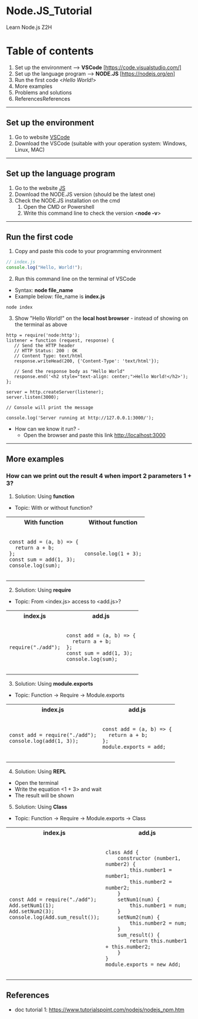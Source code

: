 # Node.JS_Tutorial
Learn Node.js Z2H

# Table of contents
1. Set up the environment --> **VSCode** [https://code.visualstudio.com/]
2. Set up the language program --> **NODE.JS** [https://nodejs.org/en]
3. Run the first code <*Hello World!*>
4. More examples
5. Problems and solutions
6. ReferencesReferences
---
## Set up the environment
1. Go to website [VSCode]([url](https://code.visualstudio.com/))
2. Download the VSCode (suitable with your operation system: Windows, Linux, MAC)
---
## Set up the language program
1. Go to the website [JS]([url](https://nodejs.org/en))
2. Download the NODE.JS version (should be the latest one)
3. Check the NODE.JS installation on the cmd
   1. Open the CMD or Powershell
   2. Write this command line to check the version <**node -v**>
---
## Run the first code
1. Copy and paste this code to your programming environment
```js
// index.js
console.log("Hello, World!");
```
2. Run this command line on the terminal of VSCode
- Syntax: **node file_name**
- Example below: file_name is **index.js**
```
node index
```
3. Show "Hello World!" on the **local host browser** - instead of showing on the terminal as above
```
http = require('node:http');
listener = function (request, response) {
   // Send the HTTP header 
   // HTTP Status: 200 : OK
   // Content Type: text/html
   response.writeHead(200, {'Content-Type': 'text/html'});
  
   // Send the response body as "Hello World"
   response.end('<h2 style="text-align: center;">Hello World!</h2>');
};

server = http.createServer(listener);
server.listen(3000);

// Console will print the message

console.log('Server running at http://127.0.0.1:3000/');
```
- How can we know it run? -
  - Open the browser and paste this link <http://localhost:3000>

---
## More examples
### How can we print out the result 4 when import 2 parameters 1 + 3?
1. Solution: Using **function**
- Topic: With or without function?
<table>
  <tr>
    <th>With function</th>
    <th>Without function</th>
  </tr>
  <tr>
    <td>
      <pre><code>
const add = (a, b) => {
  return a + b;
};
const sum = add(1, 3);
console.log(sum);
      </code></pre>
    </td>
    <td>
      <pre><code>
console.log(1 + 3);
      </code></pre>
    </td>
  </tr>
</table>

2. Solution: Using **require**
- Topic: From <index.js> access to <add.js>?
<table>
  <tr>
    <th>index.js</th>
    <th>add.js</th>
  </tr>
  <tr>
    <td>
      <pre><code>
require("./add");
      </code></pre>
    </td>
    <td>
      <pre><code>
const add = (a, b) => {
  return a + b;
};
const sum = add(1, 3);
console.log(sum);
      </code></pre>
    </td>
  </tr>
</table>

3. Solution: Using **module.exports**
- Topic: Function -> Require -> Module.exports
<table>
  <tr>
    <th>index.js</th>
    <th>add.js</th>
  </tr>
  <tr>
    <td>
      <pre><code>
const add = require("./add");
console.log(add(1, 3));  
      </code></pre>
    </td>
    <td>
      <pre><code>
const add = (a, b) => {
  return a + b;
};
module.exports = add;
      </code></pre>
    </td>
  </tr>
</table>

4. Solution: Using **REPL**
- Open the terminal
- Write the equation <1 + 3> and wait
- The result will be shown  

5. Solution: Using **Class**
- Topic: Function -> Require -> Module.exports -> Class
<table>
  <tr>
    <th>index.js</th>
    <th>add.js</th>
  </tr>
  <tr>
    <td>
      <pre><code>
const Add = require("./add");
Add.setNum1(1);
Add.setNum2(3);
console.log(Add.sum_result());
      </code></pre>
    </td>
    <td>
      <pre><code>
class Add {
    constructor (number1, number2) {
        this.number1 = number1;
        this.number2 = number2;
    }
    setNum1(num) {
        this.number1 = num;
    }
    setNum2(num) {
        this.number2 = num;
    }
    sum_result() {
        return this.number1 + this.number2;
    }
}
module.exports = new Add;
      </code></pre>
    </td>
  </tr>
</table>

## References
- doc tutorial 1: https://www.tutorialspoint.com/nodejs/nodejs_npm.htm
